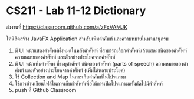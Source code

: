 # CS211 - Lab 11-12 Dictionary

ส่งงานที่ https://classroom.github.com/a/zFxVAMJK

ให้นิสิตสร้าง JavaFX Application สำหรับเพิ่มคำศัพท์ และความหมายในพจนานุกรม

1. มี UI หน้าแสดงคำศัพท์ทั้งหมดในคลังคำศัพท์ ที่สามารถเลือกคำศัพท์แล้วแสดงชนิดของคำศัพท์ ความหมายของคำศัพท์ และตัวอย่างประโยคจากคำศัพท์
1. มี UI หน้าเพิ่มคำศัพท์ ที่ระบุคำศัพท์ ชนิดของคำศัพท์ (parts of speech) ความหมายของคำศัพท์ และตัวอย่างประโยคจากคำศัพท์ (เพิ่มได้หลายประโยค)
1. ใช้ Collection and Map ในการเก็บคำศัพท์ในโปรแกรม
1. ใช้การอ่านเขียนไฟล์ในการเก็บคำศัพท์เพื่อให้การเปิดโปรแกรมครั้งถัดไปมีคำศัพท์
1. push ที่ Github Classroom
